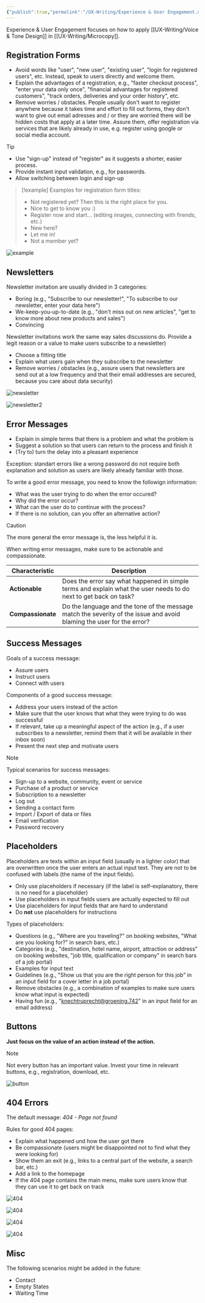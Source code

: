 ```yaml
---
{"publish":true,"permalink":"/UX-Writing/Experience & User Engagement.md","cssclasses":""}
---
```



Experience & User Engagement focuses on how to apply [[UX-Writing/Voice & Tone Design]] in [[UX-Writing/Microcopy]].

## Registration Forms

- Avoid words like "user", "new user", "existing user", "login for registered users", etc. Instead, speak to users directly and welcome them. 
- Explain the advantages of a registration, e.g., "faster checkout process", "enter your data only once", "financial advantages for registered customers", "track orders, deliveries and your order history", etc.
- Remove worries / obstacles. People usually don't want to register anywhere because it takes time and effort to fill out forms, they don't want to give out email adresses and / or they are worried there will be hidden costs that apply at a later time. Assure them, offer registration via services that are likely already in use, e.g. register using google or social media account.

> [!tip]
> - Use "sign-up" instead of "register" as it suggests a shorter, easier process.
> - Provide instant input validation, e.g., for passwords.
> - Allow switching between login and sign-up

> [!example] 
> Examples for registration form titles:
> - Not registered yet? Then this is the right place for you.
> - Nice to get to know you :)
> - Register now and start... (editing images, connecting with firends, etc.)
> - New here?
> - Let me in!
> - Not a member yet?

![example](https://miro.medium.com/v2/resize:fit:720/format:webp/1*olXZxqDVU9lHkjOEVoPDLg.png)

## Newsletters

Newsletter invitation are usually divided in 3 categories:
- Boring (e.g., "Subscribe to our newsletter!", "To subscribe to our newsletter, enter your data here")
- We-keep-you-up-to-date (e.g., "don't miss out on new articles", "get to know more about new products and sales")
- Convincing 

Newsletter invitations work the same way sales discussions do. Provide a legit reason or a value to make users subscribe to a newsletter)

- Choose a fitting title
- Explain what users gain when they subscribe to the newsletter
- Remove worries / obstacles (e.g., assure users that newsletters are send out at a low frequency and that their email addresses are secured, because you care about data security)

![newsletter](https://boagworld.sirv.com/Images/Blog-Images/screenshot-A8PZ6OeM.png?profile=small)

![newsletter2](https://boagworld.sirv.com/Images/Blog-Images/screenshot-kBQYTVs8.png?profile=small)

## Error Messages

- Explain in simple terms that there is a problem and what the problem is
- Suggest a solution so that users can return to the process and finish it
- (Try to) turn the delay into a pleasant experience

Exception: standart errors like a wrong password do not require both explanation and solution as users are likely already familiar with those.

To write a good error message, you need to know the followign information:
- What was the user trying to do when the error occured?
- Why did the error occur?
- What can the user do to continue with the process?
- If there is no solution, can you offer an alternative action?

> [!caution] 
> The more general the error message is, the less helpful it is.

When writing error messages, make sure to be actionable and compassionate.

|Characteristic|Description|
|---|---|
|**Actionable**|Does the error say what happened in simple terms and explain what the user needs to do next to get back on task?|
|**Compassionate**|Do the language and the tone of the message match the severity of the issue and avoid blaming the user for the error?|

## Success Messages

Goals of a success message:
- Assure users
- Instruct users
- Connect with users

Components of a good success message:
- Address your users instead of the action
- Make sure that the user knows that what they were trying to do was successful
- If relevant, take up a meaningful aspect of the action (e.g., if a user subscribes to a newsletter, remind them that it will be available in their inbox soon)
- Present the next step and motivate users

> [!note] 
> Typical scenarios for success messages:
> - Sign-up to a website, community, event or service
> - Purchase of a product or service 
> - Subscription to a newsletter
> - Log out
> - Sending a contact form
> - Import / Export of data or files
> - Email verification
> - Password recovery

## Placeholders

Placeholders are texts within an input field (usually in a lighter color) that are overwritten once the user enters an actual input text. They are not to be confused with labels (the name of the input fields).

- Only use placeholders if necessary (if the label is self-explanatory, there is no need for a placeholder)
- Use placeholders in input fields users are actually expected to fill out
- Use placeholders for input fields that are hard to understand
- Do **not** use placeholders for instructions

Types of placeholders:
- Questions (e.g., "Where are you traveling?" on booking websites, "What are you looking for?" in search bars, etc.)
- Categories (e.g., "destination, hotel name, airport, attraction or address" on booking websites, "job title, qualification or company" in search bars of a job portal)
- Examples for input text
- Guidelines (e.g., "Show us that you are the right person for this job" in an input field for a cover letter in a job portal)
- Remove obstacles (e.g., a combination of examples to make sure users know what input is expected)
- Having fun (e.g., "knechtruprecht@groening.742" in an input field for an email address)

## Buttons

**Just focus on the value of an action instead of the action.**

> [!note] 
> Not every button has an important value. Invest your time in relevant buttons, e.g., registration, download, etc.

![button](https://berita.teknologi.id/uploads/article/1665074253_image.png)


## 404 Errors

The default message: *404 - Page not found*

Rules for good 404 pages:
- Explain what happened und how the user got there
- Be compassionate (users might be disappointed not to find what they were looking for)
- Show them an exit (e.g., links to a central part of the website, a search bar, etc.)
- Add a link to the homepage
- If the 404 page contains the main menu, make sure users know that they can use it to get back on track

![404](https://us-wd.gr-cdn.com/blog/sites/5/2021/08/0704/wendys-404-page-example.jpg?width=653)

![404](https://us-wd.gr-cdn.com/blog/sites/5/2021/08/0714/slack-404-page.jpg?width=653)

![404](https://us-wd.gr-cdn.com/blog/sites/5/2021/08/1130/404-page-example-airtable.jpg?width=653)

![404](https://us-wd.gr-cdn.com/blog/sites/5/2021/08/0652/404-error-page-ultimate-guitar.jpg?width=653)

## Misc

The following scenarios might be added in the future:

- Contact
- Empty States
- Waiting Time

